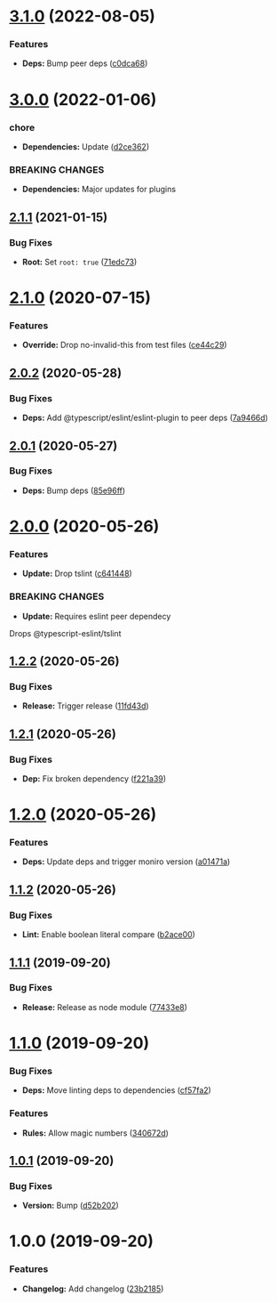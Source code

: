 # [3.1.0](https://github.com/cblanc/eslint-config/compare/3.0.0...3.1.0) (2022-08-05)


### Features

* **Deps:** Bump peer deps ([c0dca68](https://github.com/cblanc/eslint-config/commit/c0dca6856bb8422a18bbb68d526f03eec134bb52))

# [3.0.0](https://github.com/cblanc/eslint-config/compare/2.1.1...3.0.0) (2022-01-06)


### chore

* **Dependencies:** Update ([d2ce362](https://github.com/cblanc/eslint-config/commit/d2ce362ed82b59d32b02db0a39d1aec95dfafac8))


### BREAKING CHANGES

* **Dependencies:** Major updates for plugins

## [2.1.1](https://github.com/cblanc/eslint-config/compare/2.1.0...2.1.1) (2021-01-15)


### Bug Fixes

* **Root:** Set `root: true` ([71edc73](https://github.com/cblanc/eslint-config/commit/71edc7376e53ce4246197a82533c398be1cda2a6))

# [2.1.0](https://github.com/cblanc/eslint-config/compare/2.0.2...2.1.0) (2020-07-15)


### Features

* **Override:** Drop no-invalid-this from test files ([ce44c29](https://github.com/cblanc/eslint-config/commit/ce44c29d17b782e8b8b8e1c2432a05af15f8302e))

## [2.0.2](https://github.com/cblanc/eslint-config/compare/2.0.1...2.0.2) (2020-05-28)


### Bug Fixes

* **Deps:** Add @typescript/eslint/eslint-plugin to peer deps ([7a9466d](https://github.com/cblanc/eslint-config/commit/7a9466dcbdfa1c307910ecbe63cef43d6d48e05a))

## [2.0.1](https://github.com/cblanc/eslint-config/compare/2.0.0...2.0.1) (2020-05-27)


### Bug Fixes

* **Deps:** Bump deps ([85e96ff](https://github.com/cblanc/eslint-config/commit/85e96ff660e4c5e1630babb032ec0692ecd1674f))

# [2.0.0](https://github.com/cblanc/eslint-config/compare/1.2.2...2.0.0) (2020-05-26)


### Features

* **Update:** Drop tslint ([c641448](https://github.com/cblanc/eslint-config/commit/c641448c1aae05f77ec1d88eec419dc6a68efa28))


### BREAKING CHANGES

* **Update:** Requires eslint peer dependecy

Drops @typescript-eslint/tslint

## [1.2.2](https://github.com/cblanc/eslint-config/compare/1.2.1...1.2.2) (2020-05-26)


### Bug Fixes

* **Release:** Trigger release ([11fd43d](https://github.com/cblanc/eslint-config/commit/11fd43d7dd3b1136d079479fc70b1999b2eb418c))

## [1.2.1](https://github.com/cblanc/eslint-config/compare/1.2.0...1.2.1) (2020-05-26)


### Bug Fixes

* **Dep:** Fix broken dependency ([f221a39](https://github.com/cblanc/eslint-config/commit/f221a39))

# [1.2.0](https://github.com/cblanc/eslint-config/compare/1.1.2...1.2.0) (2020-05-26)


### Features

* **Deps:** Update deps and trigger moniro version ([a01471a](https://github.com/cblanc/eslint-config/commit/a01471a))

## [1.1.2](https://github.com/cblanc/eslint-config/compare/1.1.1...1.1.2) (2020-05-26)


### Bug Fixes

* **Lint:** Enable boolean literal compare ([b2ace00](https://github.com/cblanc/eslint-config/commit/b2ace00))

## [1.1.1](https://github.com/cblanc/eslint-config/compare/1.1.0...1.1.1) (2019-09-20)


### Bug Fixes

* **Release:** Release as node module ([77433e8](https://github.com/cblanc/eslint-config/commit/77433e8))

# [1.1.0](https://github.com/cblanc/eslint-config/compare/1.0.1...1.1.0) (2019-09-20)


### Bug Fixes

* **Deps:** Move linting deps to dependencies ([cf57fa2](https://github.com/cblanc/eslint-config/commit/cf57fa2))


### Features

* **Rules:** Allow magic numbers ([340672d](https://github.com/cblanc/eslint-config/commit/340672d))

## [1.0.1](https://github.com/cblanc/eslint-config/compare/1.0.0...1.0.1) (2019-09-20)


### Bug Fixes

* **Version:** Bump ([d52b202](https://github.com/cblanc/eslint-config/commit/d52b202))

# 1.0.0 (2019-09-20)


### Features

* **Changelog:** Add changelog ([23b2185](https://github.com/cblanc/eslint-config/commit/23b2185))
